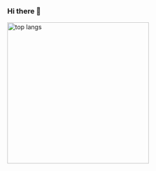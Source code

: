 ### Hi there 👋

<img width=325 align="center" src="https://github-readme-stats.vercel.app/api/top-langs/?username=kacpermejs&hide=[ShaderLab,HLSL]&langs_count=8&layout=compact&theme=react&border_radius=10&size_weight=0.5&count_weight=0.5" alt="top langs" />

<!--
**kacpermejs/kacpermejs** is a ✨ _special_ ✨ repository because its `README.md` (this file) appears on your GitHub profile.

Here are some ideas to get you started:

- 🔭 I’m currently working on ...
- 🌱 I’m currently learning ...
- 👯 I’m looking to collaborate on ...
- 🤔 I’m looking for help with ...
- 💬 Ask me about ...
- 📫 How to reach me: ...
- 😄 Pronouns: ...
- ⚡ Fun fact: ...
-->
